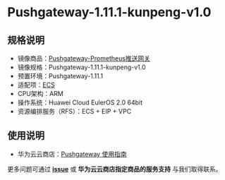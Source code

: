 # Pushgateway-1.11.1-kunpeng-v1.0

## 规格说明

- 镜像商品：[Pushgateway-Prometheus推送网关]()
- 镜像规格：Pushgateway-1.11.1-kunpeng-v1.0
- 预置环境：Pushgateway-1.11.1
- 适配项：[ECS](https://support.huaweicloud.com/ecs/index.html)
- CPU架构：ARM
- 操作系统：Huawei Cloud EulerOS 2.0 64bit
- 资源编排服务（RFS）：ECS + EIP + VPC

## 使用说明

- 华为云云商店：[Pushgateway 使用指南](./docs/usage.md)

更多问题可通过 [**issue**](https://github.com/HuaweiCloudDeveloper/pushgateway-prometheus-image/issues) 或 **华为云云商店指定商品的服务支持** 与我们取得联系。